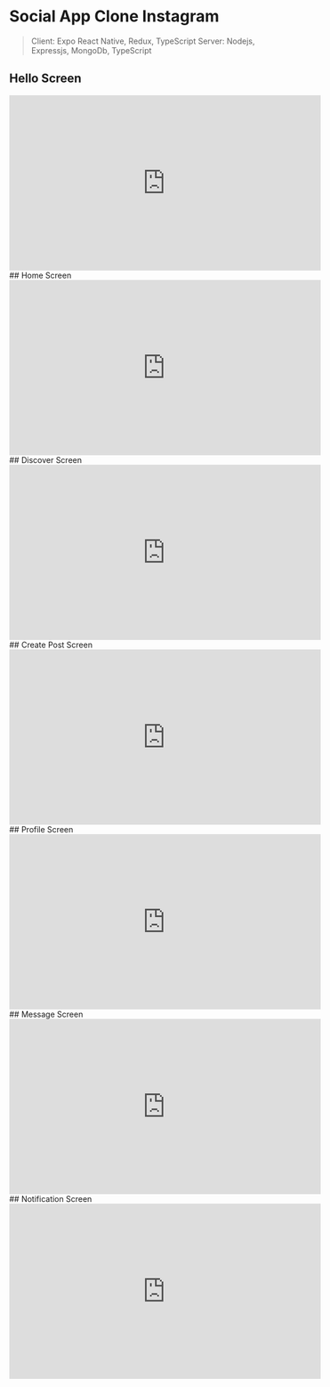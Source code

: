 # Social App Clone Instagram 
> Client: Expo React Native, Redux, TypeScript
> Server: Nodejs, Expressjs, MongoDb, TypeScript 
## Hello Screen
<iframe width="560" height="315" src="https://www.youtube.com/embed/kNGpZPVZufk" frameborder="0" allowfullscreen></iframe>
## Home Screen
<iframe width="560" height="315" src="https://www.youtube.com/embed/vqdm-3hcmjA" frameborder="0" allowfullscreen></iframe>
## Discover Screen
<iframe width="560" height="315" src="https://www.youtube.com/embed/uWq1KpNlJ78" frameborder="0" allowfullscreen></iframe>
## Create Post Screen
<iframe width="560" height="315" src="https://www.youtube.com/embed/m_yOBMjIOHU" frameborder="0" allowfullscreen></iframe>
## Profile Screen
<iframe width="560" height="315" src="https://www.youtube.com/embed/rzPcdsa99WE" frameborder="0" allowfullscreen></iframe>
## Message Screen
<iframe width="560" height="315" src="https://www.youtube.com/embed/R4BMpNprKEc" frameborder="0" allowfullscreen></iframe>
## Notification Screen
<iframe width="560" height="315" src="https://www.youtube.com/embed/n2GBkVdcfpM" frameborder="0" allowfullscreen></iframe>